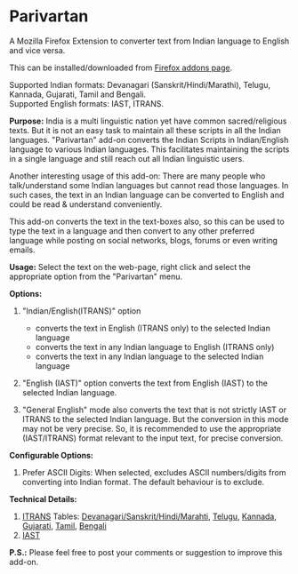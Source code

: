 Parivartan
==========
A Mozilla Firefox Extension to converter text from Indian language to English and vice versa.

This can be installed/downloaded from <a href="https://addons.mozilla.org/en-US/firefox/addon/parivartan/" target="_blank">Firefox addons page</a>.

Supported Indian formats: Devanagari (Sanskrit/Hindi/Marathi), Telugu, Kannada, Gujarati, Tamil and Bengali.<br>
Supported English formats: IAST, ITRANS.

<b>Purpose:</b>
India is a multi linguistic nation yet have common sacred/religious texts. But it is not an easy task to maintain all these scripts in all the Indian languages. "Parivartan" add-on converts the Indian Scripts in Indian/English language to various Indian languages. This facilitates maintaining the scripts in a single language and still reach out all Indian linguistic users.

Another interesting usage of this add-on: There are many people who talk/understand some Indian languages but cannot read those languages. In such cases, the text in an Indian language can be converted to English and could be read & understand conveniently.

This add-on converts the text in the text-boxes also, so this can be used to type the text in a language and then convert to any other preferred language while posting on social networks, blogs, forums or even writing emails.

<b>Usage:</b> Select the text on the web-page, right click and select the appropriate option from the "Parivartan" menu.

<b>Options:</b>

1. "Indian/English(ITRANS)" option <ul> <li> converts the text in English (ITRANS only) to the selected Indian language</li> <li> converts the text in any Indian language to English (ITRANS only)</li><li> converts the text in any Indian language to the selected Indian language</li></ul>

2. "English (IAST)" option converts the text from English (IAST) to the selected Indian language.

3. "General English" mode also converts the text that is not strictly IAST or ITRANS to the selected Indian language. But the conversion in this mode may not be very precise. So, it is recommended to use the appropriate (IAST/ITRANS) format relevant to the input text, for precise conversion.

<b>Configurable Options:</b>

1. Prefer ASCII Digits: When selected, excludes ASCII numbers/digits from converting into Indian format. The default behaviour is to exclude. 

<b>Technical Details:</b>

1. <a href="http://en.wikipedia.org/wiki/ITRANS" target="_blank">ITRANS</a> Tables: <a href="http://www.aczoom.com/itrans/html/dvng/node3.html" target="_blank">Devanagari/Sanskrit/Hindi/Marahti</a>, <a href="http://www.aczoom.com/itrans/html/tlgutx/node3.html" target="_blank">Telugu</a>, <a href="http://www.aczoom.com/itrans/html/kantex/node2.html" target="_blank">Kannada</a>, <a href="http://www.aczoom.com/itrans/html/gujdoc/node4.html" target="_blank">Gujarati</a>, <a href="http://www.aczoom.com/itrans/html/tamil/node5.html" target="_blank">Tamil</a>, <a href="http://www.aczoom.com/itrans/html/beng/node4.html" target="_blank">Bengali</a>
2. <a href="http://en.wikipedia.org/wiki/IAST" target="_blank">IAST</a>

<b>P.S.:</b> Please feel free to post your comments or suggestion to improve this add-on.
